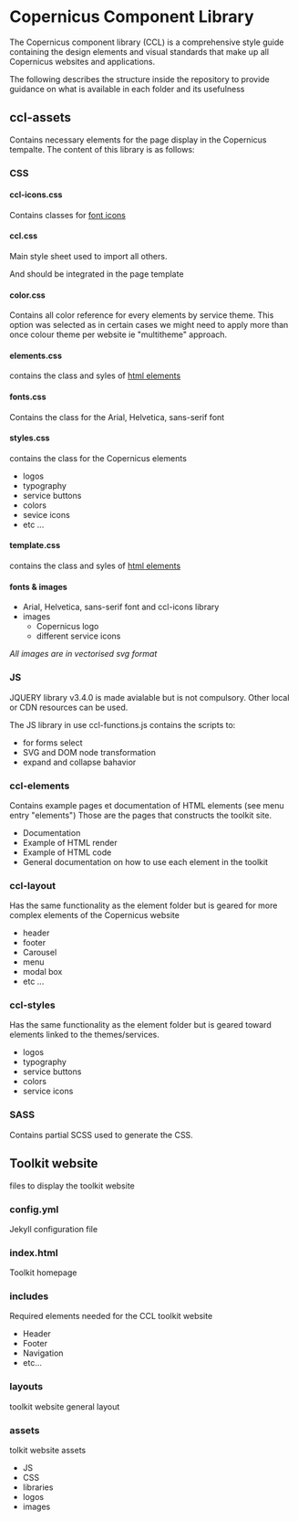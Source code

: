 # Copernicus Component Library

The Copernicus component library (CCL) is a comprehensive style guide containing the design elements and visual standards that make up all Copernicus websites and applications.

The following describes the structure inside the repository to provide guidance on what is available in each folder and its usefulness

## ccl-assets

Contains necessary elements for the page display in the Copernicus tempalte.
The content of this library is as follows:

### CSS

#### ccl-icons.css

Contains classes for [font icons](https://eu-copernicus.github.io/copernicus-component-library-v2/ccl-elements/ccl-icons.html)

#### ccl.css

Main style sheet used to import all others.

And should be integrated in the page template

#### color.css

Contains all color reference for every elements by service theme.
This option was selected as in certain cases we might need to apply more than once colour theme per website ie "multitheme" approach.

#### elements.css

contains the class and syles of [html elements](https://eu-copernicus.github.io/copernicus-component-library-v2/ccl-layout/ccl-template.html)

#### fonts.css

Contains the class for the Arial, Helvetica, sans-serif font

#### styles.css

contains the class for the Copernicus elements

- logos
- typography
- service buttons
- colors
- sevice icons
- etc ...

#### template.css

contains the class and syles of [html elements](https://eu-copernicus.github.io/copernicus-component-library-v2/ccl-layout/ccl-template.html)

#### fonts & images

- Arial, Helvetica, sans-serif font and ccl-icons library
- images
  - Copernicus logo
  - different service icons

_All images are in vectorised svg format_

### JS

JQUERY library v3.4.0 is made avialable but is not compulsory.
Other local or CDN resources can be used.

The JS library in use ccl-functions.js contains the scripts to:

- for forms select
- SVG and DOM node transformation
- expand and collapse bahavior

### ccl-elements

Contains example pages et documentation of HTML elements (see menu entry "elements")
Those are the pages that constructs the toolkit site.

- Documentation
- Example of HTML render
- Example of HTML code
- General documentation on how to use each element in the toolkit

### ccl-layout

Has the same functionality as the element folder but is geared for more complex elements of the Copernicus website

- header
- footer
- Carousel
- menu
- modal box
- etc ...

### ccl-styles

Has the same functionality as the element folder but is geared toward elements linked to the themes/services.

- logos
- typography
- service buttons
- colors
- service icons

### SASS

Contains partial SCSS used to generate the CSS.

## Toolkit website

files to display the toolkit website

### config.yml

Jekyll configuration file

### index.html

Toolkit homepage

### includes

Required elements needed for the CCL toolkit website

- Header
- Footer
- Navigation
- etc...

### layouts

toolkit website general layout

### assets

tolkit website assets

- JS
- CSS
- libraries
- logos
- images
